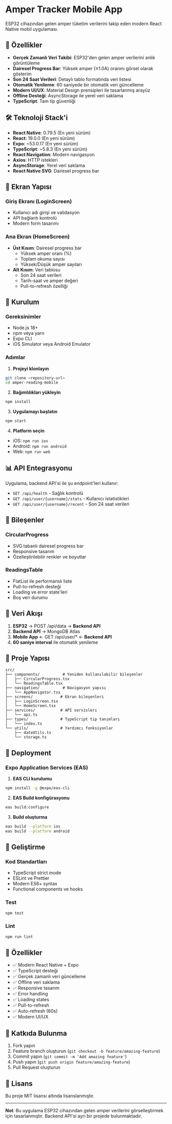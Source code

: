 # Amper Tracker Mobile App

ESP32 cihazından gelen amper tüketim verilerini takip eden modern React Native mobil uygulaması.

## 🚀 Özellikler

- **Gerçek Zamanlı Veri Takibi**: ESP32'den gelen amper verilerini anlık görüntüleme
- **Dairesel Progress Bar**: Yüksek amper (≥1.0A) oranını görsel olarak gösterim
- **Son 24 Saat Verileri**: Detaylı tablo formatında veri listesi
- **Otomatik Yenileme**: 60 saniyede bir otomatik veri güncelleme
- **Modern UI/UX**: Material Design prensipleri ile tasarlanmış arayüz
- **Offline Desteği**: AsyncStorage ile yerel veri saklama
- **TypeScript**: Tam tip güvenliği

## 🛠 Teknoloji Stack'i

- **React Native**: 0.79.5 (En yeni sürüm)
- **React**: 19.0.0 (En yeni sürüm)
- **Expo**: ~53.0.17 (En yeni sürüm)
- **TypeScript**: ~5.8.3 (En yeni sürüm)
- **React Navigation**: Modern navigasyon
- **Axios**: HTTP istekleri
- **AsyncStorage**: Yerel veri saklama
- **React Native SVG**: Dairesel progress bar

## 📱 Ekran Yapısı

### Giriş Ekranı (LoginScreen)

- Kullanıcı adı girişi ve validasyon
- API bağlantı kontrolü
- Modern form tasarımı

### Ana Ekran (HomeScreen)

- **Üst Kısım**: Dairesel progress bar
  - Yüksek amper oranı (%)
  - Toplam okuma sayısı
  - Yüksek/Düşük amper sayıları
- **Alt Kısım**: Veri tablosu
  - Son 24 saat verileri
  - Tarih-saat ve amper değeri
  - Pull-to-refresh özelliği

## 🔧 Kurulum

### Gereksinimler

- Node.js 18+
- npm veya yarn
- Expo CLI
- iOS Simulator veya Android Emulator

### Adımlar

1. **Projeyi klonlayın**

```bash
git clone <repository-url>
cd amper-reading-mobile
```

2. **Bağımlılıkları yükleyin**

```bash
npm install
```

3. **Uygulamayı başlatın**

```bash
npm start
```

4. **Platform seçin**

- iOS: `npm run ios`
- Android: `npm run android`
- Web: `npm run web`

## 📊 API Entegrasyonu

Uygulama, backend API'si ile şu endpoint'leri kullanır:

- `GET /api/health` - Sağlık kontrolü
- `GET /api/user/{username}/stats` - Kullanıcı istatistikleri
- `GET /api/user/{username}/recent` - Son 24 saat verileri

## 🎨 Bileşenler

### CircularProgress

- SVG tabanlı dairesel progress bar
- Responsive tasarım
- Özelleştirilebilir renkler ve boyutlar

### ReadingsTable

- FlatList ile performanslı liste
- Pull-to-refresh desteği
- Loading ve error state'leri
- Boş veri durumu

## 🔄 Veri Akışı

1. **ESP32** → POST /api/data → **Backend API**
2. **Backend API** → MongoDB Atlas
3. **Mobile App** ← GET /api/user/\* ← **Backend API**
4. **60 saniye interval** ile otomatik yenileme

## 📁 Proje Yapısı

```
src/
├── components/          # Yeniden kullanılabilir bileşenler
│   ├── CircularProgress.tsx
│   └── ReadingsTable.tsx
├── navigation/          # Navigasyon yapısı
│   └── AppNavigator.tsx
├── screens/            # Ekran bileşenleri
│   ├── LoginScreen.tsx
│   └── HomeScreen.tsx
├── services/           # API servisleri
│   └── api.ts
├── types/              # TypeScript tip tanımları
│   └── index.ts
└── utils/              # Yardımcı fonksiyonlar
    ├── dateUtils.ts
    └── storage.ts
```

## 🚀 Deployment

### Expo Application Services (EAS)

1. **EAS CLI kurulumu**

```bash
npm install -g @expo/eas-cli
```

2. **EAS Build konfigürasyonu**

```bash
eas build:configure
```

3. **Build oluşturma**

```bash
eas build --platform ios
eas build --platform android
```

## 🔧 Geliştirme

### Kod Standartları

- TypeScript strict mode
- ESLint ve Prettier
- Modern ES6+ syntax
- Functional components ve hooks

### Test

```bash
npm test
```

### Lint

```bash
npm run lint
```

## 📱 Özellikler

- ✅ Modern React Native + Expo
- ✅ TypeScript desteği
- ✅ Gerçek zamanlı veri güncelleme
- ✅ Offline veri saklama
- ✅ Responsive tasarım
- ✅ Error handling
- ✅ Loading states
- ✅ Pull-to-refresh
- ✅ Auto-refresh (60s)
- ✅ Modern UI/UX

## 🤝 Katkıda Bulunma

1. Fork yapın
2. Feature branch oluşturun (`git checkout -b feature/amazing-feature`)
3. Commit yapın (`git commit -m 'Add amazing feature'`)
4. Push yapın (`git push origin feature/amazing-feature`)
5. Pull Request oluşturun

## 📄 Lisans

Bu proje MIT lisansı altında lisanslanmıştır.

---

**Not**: Bu uygulama ESP32 cihazından gelen amper verilerini görselleştirmek için tasarlanmıştır. Backend API'si ayrı bir projede bulunmaktadır.
